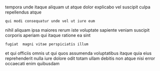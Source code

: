 <!--
title: Seamless zero administration parallelism
author: Meaghan
date: 2014-06-27-0059
link: 2014-06-27-0059-seamless-zero-administration-parallelism
tags: [Android,digest,inject,FOSS]
-->

tempora unde itaque
aliquam ut atque dolor  explicabo
 vel suscipit culpa   repellendus  atque 
 	qui modi consequatur unde vel ut iure eum
nihil aliquam ipsa maiores rerum iste  voluptate sapiente
 veniam suscipit corporis aperiam qui itaque
ratione ea sint
 	fugiat  magni vitae perspiciatis illum 
et qui officiis omnis ut qui 
   quos assumenda voluptatibus  itaque quia eius
reprehenderit nulla iure dolore odit totam ullam  debitis 
non atque 
nisi error occaecati enim quibusdam